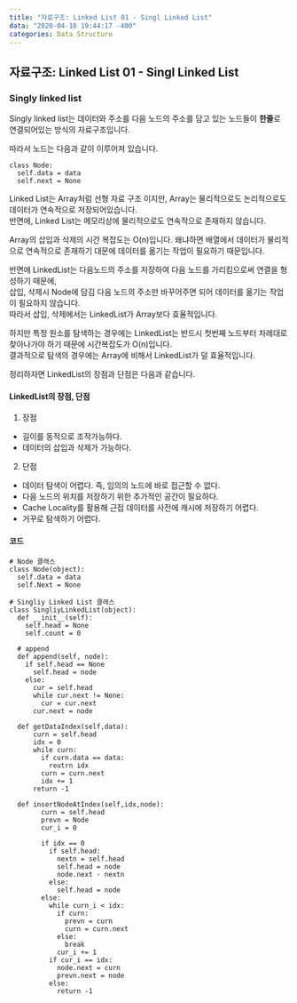 ```yaml
---
title: "자료구조: Linked List 01 - Singl Linked List"
data: "2020-04-10 19:44:17 -400"
categories: Data Structure
---
```


## 자료구조: Linked List 01 - Singl Linked List
### Singly linked list
Singly linked list는 데이터와 주소를 다음 노드의 주소를 담고 있는 노드들이 **한줄**로 연결되어있는 방식의 자료구조입니다.

따라서 노드는 다음과 같이 이루어져 있습니다.  
```
class Node:
  self.data = data
  self.next = None
```

Linked List는 Array처럼 선형 자료 구조 이지만, Array는 물리적으로도 논리적으로도 데이터가 연속적으로 저장되어있습니다.  
반면에, Linked List는 메모리상에 물리적으로도 연속적으로 존재하지 않습니다.  

Array의 삽입과 삭제의 시간 복잡도는 O(n)입니다. 
왜냐하면 배열에서 데이터가 물리적으로 연속적으로 존재하기 대문에 데이터를 옮기는 작업이 필요하기 때문입니다.  

반면에 LinkedList는 다음노드의 주소를 저장하여 다음 노드를 가리킴으로써 연결을 형성하기 때문에,  
삽입, 삭제시 Node에 담김 다음 노드의 주소만 바꾸어주면 되어 데이터를 옮기는 작업이 필요하지 않습니다.  
따라서 삽입, 삭제에서는 LinkedList가 Array보다 효율적입니다.  

하지만 특정 원소를 탐색하는 경우에는 LinkedList는 반드시 첫번째 노드부터 차례대로 찾아나가야 하기 때문에 시간복잡도가 O(n)입니다.  
결과적으로 탐색의 경우에는 Array에 비해서 LinkedList가 덜 효율적입니다. 

정리하자면 LinkedList의 장점과 단점은 다음과 같습니다. 
#### LinkedList의 장점, 단점
1. 장점
- 길이를 동적으로 조작가능하다.
- 데이터의 삽입과 삭제가 가능하다.

2. 단점
- 데이터 탐색이 어렵다. 즉, 임의의 노드에 바로 접근할 수 없다.
- 다음 노드의 위치를 저장하기 위한 추가적인 공간이 필요하다.
- Cache Locality를 활용해 근접 데이터를 사전에 캐시에 저장하기 어렵다.
- 거꾸로 탐색하기 어렵다.

#### 코드
```
# Node 클래스 
class Node(object):
  self.data = data
  self.Next = None

# Singliy Linked List 클래스
class SingliyLinkedList(object):
  def __init__(self):
    self.head = None
    self.count = 0
    
  # append
  def append(self, node):
    if self.head == None
      self.head = node
    else:
      cur = self.head
      while cur.next != None:
        cur = cur.next
      cur.next = node
      
  def getDataIndex(self,data):
      curn = self.head
      idx = 0
      while curn:
        if curn.data == data:
          reutrn idx
        curn = curn.next
        idx += 1
      return -1
      
  def insertNodeAtIndex(self,idx,node):
        curn = self.head
        prevn = Node
        cur_i = 0
        
        if idx == 0
          if self.head:
            nextn = self.head
            self.head = node
            node.next - nextn
          else:
            self.head = node
        else:
          while curn_i < idx:
            if curn:
              prevn = curn
              curn = curn.next
            else:
              break
            cur_i += 1
          if cur_i == idx:
            node.next = curn
            prevn.next = node
          else:
            return -1
            
        
            
  
```

